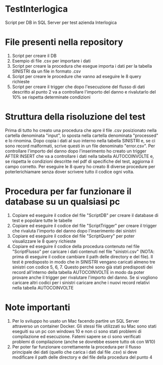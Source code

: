 # TestInterlogica
Script per DB in SQL Server per test azienda Interlogica

# File presenti nella repository
1) Script per creare il DB
2) Esempio di file .csv per importare i dati
3) Script per creare la procedura che esegue importa i dati per la tabella SINISTRI da un file in formato .csv
4) Script per creare le procedure che vanno ad eseguire le 8 query richieste
5) Script per creare il trigger che dopo l'esecuzione del flusso di dati descritto al punto 2 va a controllare l'importo del danno e rivalutarlo del 10% se rispetta determinate condizioni

# Struttura della risoluzione del test
Prima di tutto ho creato una procedura che apre il file .csv posizionato nella cartella denominata "input", lo sposta nella cartella denominata "processed" e lo rinomina. Dopo copia i dati al suo interno nella tabella SINISTRI e, se ci sono record malformati, scrive questi in un file denominato "error.csv". Per controllare l'importo del danno dopo l'inserimento ho creato un trigger AFTER INSERT che va a controllare i dati nella tabella AUTOCOINVOLTE e, se rispetta le condizioni descritte nel pdf di specifiche del test, aggiorna il campo corretto. Per eseguire le 8 query ho creato 8 diverse procedure per poterlerichiamare senza dover scrivere tutto il codice ogni volta.

# Procedura per far funzionare il database su un qualsiasi pc
1) Copiare ed eseguire il codice del file "ScriptDB" per creare il database di test e popolare tutte le tabelle
2) Copiare ed eseguire il codice del file "ScriptTrigger" per creare il trigger che rivaluta l'importo del danno dopo l'inserimento dei sinistri
3) Copiare ed eseguire il codice del file "ScriptQuery" per poter visualizzare le 8 query richieste
4) Copiare ed eseguire il codice della procedura contenuto nel file "ScriptFlusso" per caricare i dati contenuti nel file "sinistri.csv" (NOTA: prima di eseguire il codice cambiare il path delle directory e del file). Il test è predisposto in modo che in SINISTRI vengano caricati almeno tre sinistri con codice 5, 6, 7. Questo perché sono già stati predisposti dei record all'interno della tabella AUTOCOINVOLTE in modo da poter provare anche il trigger per rivalutare l'importo del danno. Se si vogliono caricare altri codici per i sinistri caricare anche i nuovi record relativi nella tabella AUTOCOINVOLTE

# Note importanti
1) Per lo sviluppo ho usato un Mac facendo partire un SQL Server attraverso un container Docker. Gli stessi file utilizzati su Mac sono stati eseguiti su un pc con windows 10 e non ci sono stati problemi di compilazione ed esecuzione. Fatemi sapere se ci sono verificati problemi di compilazione (anche se dovrebbe essere tutto ok con W10) 
2) Per poter far funzionare correttamente la procedura per il flusso principale dei dati (quello che carica i dati dal file .csv) si deve modificare il path delle directory e del file della procedura del punto 4
